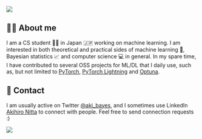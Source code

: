 [![](https://komarev.com/ghpvc/?username=akihironitta&color=orange&label=visitors)](https://github.com/antonkomarev/github-profile-views-counter)  
## 👨‍🎓 About me
I am a CS student 👨‍🎓 in Japan 🇯🇵 working on machine learning. I am interested in both theoretical and practical sides of machine learning 🤖, Bayesian statistics 📈 and computer science 💻 in general. In my spare time, I have contributed to several OSS projects for ML/DL that I daily use, such as, but not limited to [PyTorch](https://github.com/pytorch/pytorch/), [PyTorch Lightning](https://github.com/PyTorchLightning/pytorch-lightning) and [Optuna](https://github.com/optuna/optuna).

## 🤝 Contact
I am usually active on Twitter [@aki_bayes](https://twitter.com/aki_bayes), and I sometimes use LinkedIn [Akihiro Nitta](https://www.linkedin.com/in/akihironitta/) to connect with people. Feel free to send connection requests :)

<a href="https://github.com/anuraghazra/github-readme-stats">
  <img align="center" src="https://github-readme-stats.vercel.app/api?username=akihironitta&count_private=true&show_icons=true&include_all_commits=true&title_color=FFA500&icon_color=FFA500&text_color=555555" />
</a>
